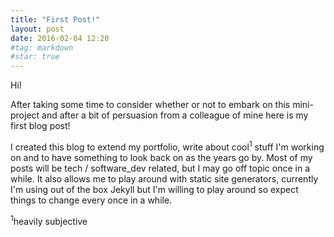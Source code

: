 ```yaml
---
title: "First Post!"
layout: post
date: 2016-02-04 12:20
#tag: markdown
#star: true
---
```


Hi!

After taking some time to consider whether or not to embark on this mini-project
and after a bit of persuasion from a colleague of mine here is my first blog
post!

I created this blog to extend my portfolio, write about cool<sup>1</sup> stuff
I'm working on and to have something to look back on as the years go by.
Most of my posts will be tech / software_dev related, but I may go off topic
once in a while. It also allows me to play around with static site generators,
currently I'm using out of the box Jekyll but I'm willing to play around so
expect things to change every once in a while.

<sup>1</sup>heavily subjective

